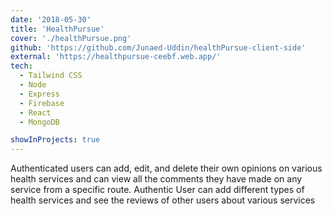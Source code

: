 ```yaml
---
date: '2018-05-30'
title: 'HealthPursue'
cover: './healthPursue.png'
github: 'https://github.com/Junaed-Uddin/healthPursue-client-side'
external: 'https://healthpursue-ceebf.web.app/'
tech:
  - Tailwind CSS
  - Node 
  - Express
  - Firebase
  - React
  - MongoDB

showInProjects: true
---
```


Authenticated users can add, edit, and delete their own opinions on various health services and can view all the comments they have made on any service from a specific route. Authentic User can add different types of health services and see the reviews of other users about various services

